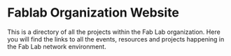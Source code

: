 # Fablab Organization Website
This is a directory of all the projects within the Fab Lab organization. Here you will find the links to all the events, resources and projects happening in the Fab Lab network environment.